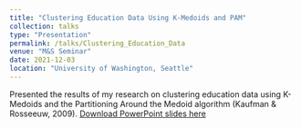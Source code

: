 ```yaml
---
title: "Clustering Education Data Using K-Medoids and PAM"
collection: talks
type: "Presentation"
permalink: /talks/Clustering_Education_Data
venue: "M&S Seminar"
date: 2021-12-03
location: "University of Washington, Seattle"
---
```


Presented the results of my research on clustering education data using K-Medoids and the Partitioning Around the Medoid algorithm (Kaufman & Rosseeuw, 2009). [Download PowerPoint slides here](http://yalequan.github.io/files/Clustering_Education_Data.pdf)

